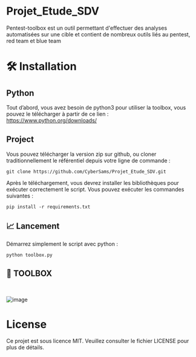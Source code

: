 # Projet_Etude_SDV

Pentest-toolbox est un outil permettant d'effectuer des analyses automatisées sur une cible et contient de nombreux outils liés au pentest, red team et blue team

# 🛠️ Installation
## Python
Tout d’abord, vous avez besoin de python3 pour utiliser la toolbox, vous pouvez le télécharger à partir de ce lien :
https://www.python.org/downloads/

## Project
Vous pouvez télécharger la version zip sur github, ou cloner traditionnellement le référentiel depuis votre ligne de commande :
```
git clone https://github.com/CyberSams/Projet_Etude_SDV.git
```
Après le téléchargement, vous devrez installer les bibliothèques pour exécuter correctement le script. Vous pouvez exécuter les commandes suivantes :
```
pip install -r requirements.txt
```
## 📈 Lancement

Démarrez simplement le script avec python : 
```
python toolbox.py
```
## 🎯 TOOLBOX
<br>

![image](https://github.com/CyberSams/Projet_Etude_SDV/assets/167124006/2627def2-f8af-4bda-9bc2-0cef5f8bc853)


# License
Ce projet est sous licence MIT. Veuillez consulter le fichier LICENSE pour plus de détails.
